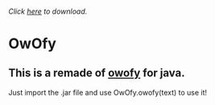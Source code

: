 ###### Click [here](https://github.com/BillNickYT/OwOfy/releases/) to download.

# OwOfy
This is a remade of [owofy](https://www.npmjs.com/package/owofy) for java.
------

Just import the .jar file and use OwOfy.owofy(text) to use it!
